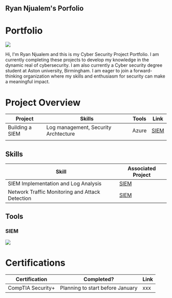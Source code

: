 ## Ryan Njualem's Porfolio

# Portfolio
<a href="https://www.linkedin.com/feed/?trk=guest_homepage-basic_google-one-tap-submit"><img src="https://img.shields.io/badge/-LinkedIn-0072b1?&style=for-the-badge&logo=linkedin&logoColor=white" /></a>

Hi, I'm Ryan Njualem and this is my Cyber Security Project Portfolio. I am currently completing these projects to develop my knowledge in the dynamic real of cybersecurity. I am also currently a Cyber security degree student at Aston university, Birmingham. I am eager to join a forward-thinking organization where my skills and enthusiasm for security can make a meaningful impact.


# Project Overview 
|     Project     |                 Skills                |     Tools       |      Link       |
| --------------- | ------------------------------------- | --------------- | --------------- |
| Building a SIEM | Log management, Security Archtecture  |  Azure|  <a href="https://github.com/Ryannj0/SIEM1/blob/main/README.md">SIEM</a>   |
|                 |                                       |                 |                 |                                |                 |                 |

## Skills


| Skill                                         | Associated Project         |
|-----------------------------------------------|----------------------------|
| SIEM Implementation and Log Analysis          | <a href="https://github.com/Ryannj0/SIEM1/blob/main/README.md">SIEM</a>|
| Network Traffic Monitoring and Attack Detection | <a href="https://github.com/Ryannj0/SIEM1/blob/main/README.md">SIEM</a>|

## Tools


### SIEM
<div>
    <img src="https://img.shields.io/badge/-Microsoft_Sentinel-0078D4?&style=for-the-badge&logo=Microsoft&logoColor=white" />
</div>

# Certifications 


|     Certification     |               Completed?               |     Link       |
| --------------------  | -------------------------------------- | ---------------| 
| CompTIA Security+     |    Planning to start before January                     |     xxx        | 

